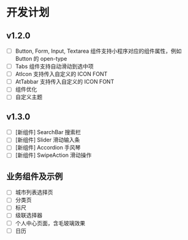 # 开发计划

## v1.2.0

- [ ] Button, Form, Input, Textarea 组件支持小程序对应的组件属性，例如 Button 的 open-type
- [ ] Tabs 组件支持自动滑动到选中项
- [ ] AtIcon 支持传入自定义的 ICON FONT
- [ ] AtTabbar 支持传入自定义的 ICON FONT
- [ ] 组件优化
- [ ] 自定义主题

## v1.3.0

- [ ] [新组件] SearchBar 搜索栏
- [ ] [新组件] Slider 滑动输入条
- [ ] [新组件] Accordion 手风琴
- [ ] [新组件] SwipeAction 滑动操作

## 业务组件及示例

- [ ] 城市列表选择页
- [ ] 分类页
- [ ] 标尺
- [ ] 级联选择器
- [ ] 个人中心页面，含毛玻璃效果
- [ ] 日历
